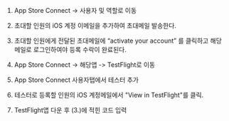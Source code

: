 1. App Store Connect -> 사용자 및 역할로 이동

2. 초대할 인원의 iOS 계정 이메일을 추가하여 초대메일 발송한다.

3. 초대할 인원에게 전달된 초대메일에 “activate your account” 를 클릭하고 해당 메일로 로그인하여야 등록 수락이 완료된다.

4. App Store Connect -> 해당앱 -> TestFlight로 이동

5. App Store Connect 사용자탭에서 테스터 추가

6. 테스터로 등록할 인원의 iOS 계정메일에서 "View in TestFlight"를 클릭.

7. TestFlight앱 다운 후 (3.)에 적힌 코드 입력
